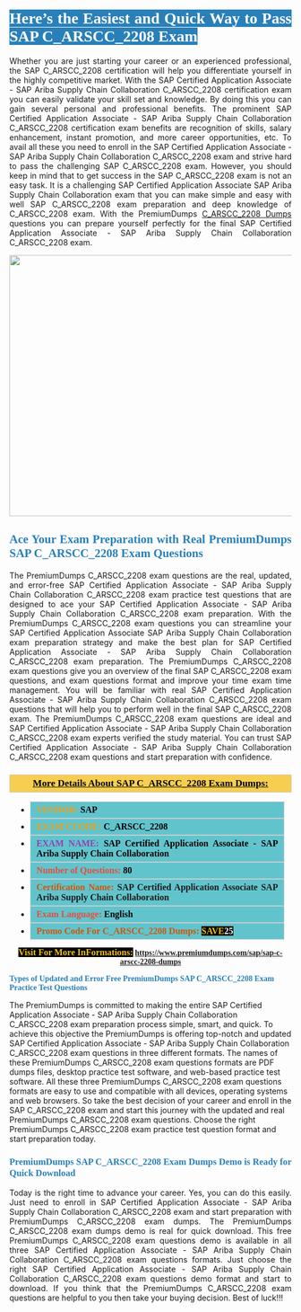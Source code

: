 <h1 style="text-align: justify;"><span style="color:#ffffff;"><span style="font-family:Georgia,serif;"><strong><span style="background-color:#2980b9;">Here’s the Easiest and Quick Way to Pass SAP C_ARSCC_2208 Exam</span></strong></span></span></h1>

<p style="text-align: justify;">Whether you are just starting your career or an experienced professional, the SAP C_ARSCC_2208 certification will help you differentiate yourself in the highly competitive market. With the SAP Certified Application Associate - SAP Ariba Supply Chain Collaboration C_ARSCC_2208 certification exam you can easily validate your skill set and knowledge. By doing this you can gain several personal and professional benefits. The prominent SAP Certified Application Associate - SAP Ariba Supply Chain Collaboration C_ARSCC_2208 certification exam benefits are recognition of skills, salary enhancement, instant promotion, and more career opportunities, etc. To avail all these you need to enroll in the SAP Certified Application Associate - SAP Ariba Supply Chain Collaboration C_ARSCC_2208 exam and strive hard to pass the challenging SAP C_ARSCC_2208 exam. However, you should keep in mind that to get success in the SAP C_ARSCC_2208 exam is not an easy task. It is a challenging SAP Certified Application Associate SAP Ariba Supply Chain Collaboration exam that you can make simple and easy with well SAP C_ARSCC_2208 exam preparation and deep knowledge of C_ARSCC_2208 exam. With the PremiumDumps <a href="https://www.premiumdumps.com/sap/sap-c-arscc-2208-dumps">C_ARSCC_2208 Dumps</a> questions you can prepare yourself perfectly for the final SAP Certified Application Associate - SAP Ariba Supply Chain Collaboration C_ARSCC_2208 exam.</p>

<p style="text-align: center;"><a href="https://www.premiumdumps.com/sap/sap-c-arscc-2208-dumps"><img alt="" src="https://i.imgur.com/KJGzbJ2.jpeg" style="width: 700px; height: 465px;" /></a></p>

<h2 style="text-align: justify;"><span style="color:#2980b9;"><span style="font-family:Georgia,serif;"><strong>Ace Your Exam Preparation with Real PremiumDumps SAP C_ARSCC_2208 Exam Questions</strong></span></span></h2>

<p style="text-align: justify;">The PremiumDumps C_ARSCC_2208 exam questions are the real, updated, and error-free SAP Certified Application Associate - SAP Ariba Supply Chain Collaboration C_ARSCC_2208 exam practice test questions that are designed to ace your SAP Certified Application Associate - SAP Ariba Supply Chain Collaboration C_ARSCC_2208 exam preparation. With the PremiumDumps C_ARSCC_2208 exam questions you can streamline your SAP Certified Application Associate SAP Ariba Supply Chain Collaboration exam preparation strategy and make the best plan for SAP Certified Application Associate - SAP Ariba Supply Chain Collaboration C_ARSCC_2208 exam preparation. The PremiumDumps C_ARSCC_2208 exam questions give you an overview of the final SAP C_ARSCC_2208 exam questions, and exam questions format and improve your time exam time management. You will be familiar with real SAP Certified Application Associate - SAP Ariba Supply Chain Collaboration C_ARSCC_2208 exam questions that will help you to perform well in the final SAP C_ARSCC_2208 exam. The PremiumDumps C_ARSCC_2208 exam questions are ideal and SAP Certified Application Associate - SAP Ariba Supply Chain Collaboration C_ARSCC_2208 exam experts verified the study material. You can trust SAP Certified Application Associate - SAP Ariba Supply Chain Collaboration C_ARSCC_2208 exam questions and start preparation with confidence.</p>

<h3 style="background: #f7ce50; border: 1px solid rgb(204, 204, 204); padding: 5px 10px; text-align: center;"><span style="font-family:Georgia,serif;"><u><u><span style="color:#000000;"><span style="font-size:11pt"><span style="line-height:normal"><b><span style="font-size:13.0pt"><span cambria="">More Details About SAP C_ARSCC_2208 Exam Dumps:</span></span></b></span></span></span></u></u></span></h3>

<ul>
	<li style="margin:0cm 10pt">
	<div style="background:#61c4cd; border: 1px solid rgb(204, 204, 204); padding: 5px 10px; text-align: justify;"><span style="font-family:Georgia,serif;"><span style="font-size:11pt"><span style="line-height:normal"><b><span style="font-size:12.0pt"><span new="" roman="" times=""><span style="color:#f39c12;">VENDOR:</span> <span style="color:#000000;">SAP</span></span></span></b></span></span></span></div>
	</li>
	<li style="margin:0cm 10pt">
	<div style="background: #61c4cd; border: 1px solid rgb(204, 204, 204); padding: 5px 10px; text-align: justify;"><span style="font-family:Georgia,serif;"><span style="font-size:11pt"><span style="line-height:normal"><b><span style="font-size:12.0pt"><span new="" roman="" times=""><span style="color:#f39c12;">EXAM CCODE:</span> <span style="color:#000000;">C_ARSCC_2208</span></span></span></b></span></span></span></div>
	</li>
	<li style="margin:0cm 10pt">
	<div style="background: #61c4cd; border: 1px solid rgb(204, 204, 204); padding: 5px 10px; text-align: justify;"><span style="font-family:Georgia,serif;"><span style="font-size:11pt"><span style="line-height:normal"><b><span style="font-size:12.0pt"><span new="" roman="" times=""><span style="color:#8e44ad;">EXAM NAME:</span> <span style="color:#000000;">SAP Certified Application Associate - SAP Ariba Supply Chain Collaboration</span></span></span></b></span></span></span></div>
	</li>
	<li style="margin:0cm 10pt">
	<div style="background: #61c4cd; border: 1px solid rgb(204, 204, 204); padding: 5px 10px;"><span style="font-family:Georgia,serif;"><span style="font-size:11pt"><span style="line-height:normal"><b><span style="font-size:12.0pt"><span new="" roman="" times=""><span style="color:#e74c3c;">Number of Questions:</span><span style="color:#000000;"><span style="color:#f1c40f;"> </span>80</span></span></span></b></span></span></span></div>
	</li>
	<li style="margin:0cm 10pt">
	<div style="background: #61c4cd; border: 1px solid rgb(204, 204, 204); padding: 5px 10px; text-align: justify;"><span style="font-family:Georgia,serif;"><span style="font-size:11pt"><span style="line-height:normal"><b><span style="font-size:12.0pt"><span new="" roman="" times=""><span style="color:#d35400;">Certification Name:</span> SAP Certified Application Associate SAP Ariba Supply Chain Collaboration</span></span></b></span></span></span></div>
	</li>
	<li style="margin:0cm 10pt">
	<div style="background: #61c4cd; border: 1px solid rgb(204, 204, 204); padding: 5px 10px; text-align: justify;"><span style="font-family:Georgia,serif;"><span style="font-size:11pt"><span style="line-height:normal"><b><span style="font-size:12.0pt"><span new="" roman="" times=""><span style="color:#e74c3c;">Exam Language:</span> <span style="color:#000000;">English</span></span></span></b></span></span></span></div>
	</li>
	<li style="margin:0cm 10pt">
	<div style="background: #61c4cd; border: 1px solid rgb(204, 204, 204); padding: 5px 10px;"><span style="font-family:Georgia,serif;"><span style="font-size:11pt"><span style="line-height:normal"><b><span style="font-size:12.0pt"><span new="" roman="" times=""><span style="color:#d35400;">Promo Code For C_ARSCC_2208 Dumps:</span><span style="color:#f1c40f;"> <span style="background-color:#000000;">SAVE</span></span><span style="color:#ffffff;"><span style="background-color:#000000;">25</span></span></span></span></b></span></span></span></div>
	</li>
</ul>

<p style="text-align: center;"><span style="font-family:Georgia,serif;"><strong><span style="font-size:16px;"><span style="color:#f1c40f;"><span style="background-color:#000000;">Visit For More InFormations:</span></span></span> <a href="https://www.premiumdumps.com/sap/sap-c-arscc-2208-dumps">https://www.premiumdumps.com/sap/sap-c-arscc-2208-dumps</a></strong></span></p>

<p><span style="color:#2980b9;"><span style="font-family:Georgia,serif;"><strong><strong><strong>Types of Updated and Error Free PremiumDumps SAP C_ARSCC_2208 Exam Practice Test Questions</strong></strong></strong></span></span></p>

<p>The PremiumDumps is committed to making the entire SAP Certified Application Associate - SAP Ariba Supply Chain Collaboration C_ARSCC_2208 exam preparation process simple, smart, and quick. To achieve this objective the PremiumDumps is offering top-notch and updated SAP Certified Application Associate - SAP Ariba Supply Chain Collaboration C_ARSCC_2208 exam questions in three different formats. The names of these PremiumDumps C_ARSCC_2208 exam questions formats are PDF dumps files, desktop practice test software, and web-based practice test software. All these three PremiumDumps C_ARSCC_2208 exam questions formats are easy to use and compatible with all devices, operating systems and web browsers. So take the best decision of your career and enroll in the SAP C_ARSCC_2208 exam and start this journey with the updated and real PremiumDumps C_ARSCC_2208 exam questions. Choose the right PremiumDumps C_ARSCC_2208 exam practice test question format and start preparation today.</p>

<h3 style="text-align: justify;"><span style="color:#2980b9;"><span style="font-family:Georgia,serif;"><strong><strong><strong>PremiumDumps SAP C_ARSCC_2208 Exam Dumps Demo is Ready for Quick Download</strong></strong></strong></span></span></h3>

<p style="text-align: justify;">Today is the right time to advance your career. Yes, you can do this easily. Just need to enroll in SAP Certified Application Associate - SAP Ariba Supply Chain Collaboration C_ARSCC_2208 exam and start preparation with PremiumDumps C_ARSCC_2208 exam dumps. The PremiumDumps C_ARSCC_2208 exam dumps demo is real for quick download. This free PremiumDumps C_ARSCC_2208 exam questions demo is available in all three SAP Certified Application Associate - SAP Ariba Supply Chain Collaboration C_ARSCC_2208 exam questions formats. Just choose the right SAP Certified Application Associate - SAP Ariba Supply Chain Collaboration C_ARSCC_2208 exam questions demo format and start to download. If you think that the PremiumDumps C_ARSCC_2208 exam questions are helpful to you then take your buying decision. Best of luck!!!</p>
